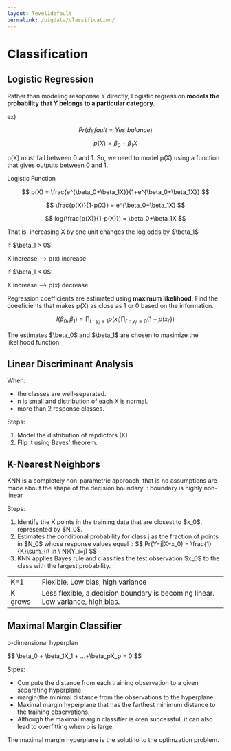 ```yaml
---
layout: level1default 
permalink: /bigdata/classification/
---
```


<h1>Classification</h1>

<div class="piktowrapper-embed" pikto-uid="7341773-classification01" >
    <div class="pikto-canvas-wrap">
        <div class="pikto-canvas"></div>
    </div>
</div>
<script>
    (function(d){
        var js, id="pikto-embed-js", ref=d.getElementsByTagName("script")[0];
        if (d.getElementById(id)) { return;}
        js=d.createElement("script"); js.id=id; js.async=true;
        js.src="https://magic.piktochart.com/assets/embedding/embed.js";
        ref.parentNode.insertBefore(js, ref);
    }(document));
</script>

<h2>Logistic Regression</h2>

<p>Rather than modeling resoponse Y directly, Logistic regression <strong class="mark">models the probability that Y belongs to a particular category.</strong></p>

<p>ex)</p>

$$
Pr(default = Yes|balance)
$$


$$
p(X) = \beta_0 + \beta_1X
$$
<p>p(X) must fall between 0 and 1. So, we need to model p(X) using a function that gives outputs between 0 and 1.</p>
<p>Logistic Function</p>

$$
p(X) = \frac{e^{\beta_0+\beta_1X}}{1+e^{\beta_0+\beta_1X}}
$$

$$
\frac{p(X)}{1-p(X)} = e^{\beta_0+\beta_1X}
$$

$$
log(\frac{p(X)}{1-p(X)}) = \beta_0+\beta_1X
$$



<p>That is, increasing X by one unit changes the log odds by $\beta_1$</p>

<p>If $\beta_1 > 0$:</p>
<p>X increase --> p(x) increase</p>

<p>If $\beta_1 < 0$:</p>
<p>X increase --> p(x) decrease</p>



<p>Regression coefficients are estimated using <strong>maximum likelihood</strong>. Find the coeeficients that makes p(X) as close as 1 or 0 based on the information.</p>

$$
l(\beta_0, \beta_1) = \prod_{i:y_i=1}p(x_i)\prod_{i':y_{i'}=0}(1-p(x_{i'}))
$$
<p>The estimates $\beta_0$ and $\beta_1$ are chosen to maximize the likelihood function.</p>


<h2>Linear Discriminant Analysis</h2>

<p>When:</p>

<ul><li>the classes are well-separated.</li>
<li>n is small and distribution of each X is normal.</li>
<li>more than 2 response classes.</li>
</ul>
<p>Steps:</p>
<ol>
    <li>Model the distribution of repdictors (X)</li>
    <li>Flip it using Bayes' theorem. </li>
</ol>


<h2>K-Nearest Neighbors</h2>

<p>KNN is a completely non-parametric approach, that is no assumptions are made about the shape of the decision boundary.
: boundary is highly non-linear</p>

<p>Steps:</p>

<ol>
    <li>Identify the K points in the training data that are closest to $x_0$, represented by $N_0$.</li>
    <li>Estimates the conditional probability for class j as the fraction of points in $N_0$ whose response values equal j:  
    $$
Pr(Y=j|X=x_0) = \frac{1}{K}\sum_{i\ in \ N}(Y_i=j)
    $$</li> 
    <li>KNN applies Bayes rule and classifies the test observation $x_0$ to the class with the largest probability.</li>
</ol>

<table>

  <tbody>
    <tr>
      <td>K=1</td>
      <td>Flexible, Low bias, high variance</td>
    </tr>
    <tr>
      <td>K grows</td>
      <td>Less flexible, a decision boundary is becoming linear. Low variance, high bias.</td>
    </tr>
  </tbody>
</table>


<h2>Maximal Margin Classifier</h2>

<p>p-dimensional hyperplan</p>
$$
\beta_0 + \beta_1X_1 + ...+\beta_pX_p = 0
$$

<p>Stpes:</p>
<ul>
  <li>Compute the distance from each training observation to a given separating hyperplane.</li>
  <li>margin(the minimal distance from the observations to the hyperplane</li>
  <li>Maximal margin hyperplane that has the farthest minimum distance to the training observations.</li>
  <li>Although the maximal margin classifier is oten successful, it can also lead to overfitting when p is large.</li>
</ul>  

<p>The maximal margin hyperplane is the solutino to the optimzation problem.</p>
<!--
$$\begin{align}
max_{\beta_0, \beta_1,....,\beta_p}M  \\
s.t. \sum_{j=1}^{p}\beta_j^2 = 1 \newline \\


y_i(\beta_0 + \beta_1x_{i1} + \beta_2x_{i2}+ ..... + \beta_px_{ip})  \geq M \\

where, \ i=1,....,n
\end{align}

$$
-->
<img src="https://www.evernote.com/l/AAlRN_pAkMtCHK7vtpFgu6Nb4CNDJ-kGurYB/image.png">

<p>Problems:</p>

<ul>
  <li>The distance can be seen as a measure of the confidence.</li>
  <li>Extremely sensitive to a change in a single observation.</li>
</ul>

<h2>Support Vector Classifier</h2>
<p>Rather than completely separate the observations, it could be worthwhile to misclassify a few training obsevations in order to do a better job in classifying the remaining observations.</p>



<img src="https://www.evernote.com/l/AAmf7pUFzxhMyLhivpeBfIV1Kbarmj173ewB/image.png">


<p>The hyperplane is chosen to separate most of the training observations into the two classes, but may misclassify a few observations.</p>
<h4>The differece from maximal margin classifier.</h4>
<p>An observation that lies strictly on the correct side of the margin does not affect the support vector classifier. Changing the position of that obsrvation would not change the classifier at all as long as its position remains on the correct side fo the margint.</p>

<h4>The difference from LDA</h4>
<p>LDA depends on the mean of all of the observations within each class as well as within-class covariance amtrix computed using all of the observations. However, Support Vector Classifier is robust to the behavior of observations that are far away from the hyperplane.</p>


<h2>Support Vector Machine</h2>
<p>For non-linearity, fit a support vector classifier using 2p features.</p>
$$
X_1, X_1^2, X_2, X_2^2, .... , X_p, X_p^2
$$
<img src="https://www.evernote.com/l/AAl0FpuNEFRCC7luNnqz3G8g3zqmEyZIlLkB/image.png">

<p>The <strong>support vector machine</strong> is an extension of the support vector classifier using <strong>kernels</strong>. We want to enlarge our feature space in order to accommodate a non-linear boundary between the classes.</p>
<img src="https://www.evernote.com/l/AAkKhhCqUgZOqYFP2R_Zz7IWpXYKkFvRp_sB/image.png">




<br>
<hr>
[References]
[1] James, Gareth, Daniela Witten, Trevor Hastie, and Robert Tibshirani. An Introduction to Statistical Learning: With Applications in R. Print.
